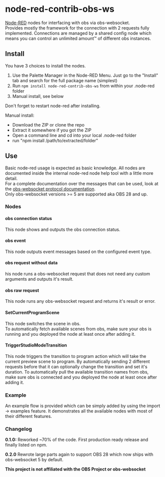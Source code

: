 # node-red-contrib-obs-ws

[Node-RED](https://nodered.org) nodes for interfacing with obs via obs-websocket.  
Provides mostly the framework for the connection with 2 requests fully implemented. Connections are managed by a shared config node which means you can control an unlimited amount™ of different obs instances.

## Install

You have 3 choices to install the nodes.
1. Use the Palette Manager in the Node-RED Menu. Just go to the "Install" tab and search for the full package name (simplest)
2. Run `npm install node-red-contrib-obs-ws` from within your .node-red folder
3. Manual install, see below

Don't forget to restart node-red after installing.

Manual install:
- Download the ZIP or clone the repo
- Extract it somewhere if you got the ZIP
- Open a command line and cd into your local .node-red folder
- run "npm install /path/to/extracted/folder"

## Use

Basic node-red usage is expected as basic knowledge. All nodes are documented inside the internal node-red node help tool with a little more detail.  
For a complete documentation over the messages that can be used, look at the [obs-websocket protocol documentation](https://github.com/obsproject/obs-websocket/blob/master/docs/generated/protocol.md).  
Only obs-websocket versions >= 5 are supported aka OBS 28 and up.

### Nodes

#### obs connection status
This node shows and outputs the obs connection status.

#### obs event
This node outputs event messages based on the configured event type.

#### obs request without data
his node runs a obs-websocket request that does not need any custom arguments and outputs it's result.

#### obs raw request
This node runs any obs-websocket request and returns it's result or error.

#### SetCurrentProgramScene
This node switches the scene in obs.  
To automatically fetch available scenes from obs, make sure your obs is running and you deployed the node at least once after adding it.

#### TriggerStudioModeTransition
This node triggers the transition to program action which will take the current preview scene to program.
By automatically sending 2 different requests before that it can optionally change the transition and set it's duration.
To automatically pull the available transition names from obs, make sure obs is connected and you deployed the node at least once after adding it.

### Example
An example flow is provided which can be simply added by using the import -> examples feature. It demonstrates all the available nodes with most of their different features.

### Changelog

**0.1.0:**
Reworked ~70% of the code. First production ready release and finally listed on npm.

**0.2.0**
Rewrote large parts again to support OBS 28 which now ships with obs-websocket 5 by default.

**This project is not affiliated with the OBS Project or obs-websocket**